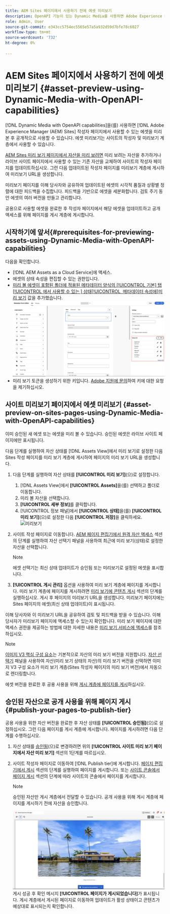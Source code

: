 ```yaml
---
title: AEM Sites 페이지에서 사용하기 전에 에셋 미리보기
description: OpenAPI 기능이 있는 Dynamic Media를 사용하면 Adobe Experience Manager(AEM) Sites 미리보기 페이지에서 자산을 미리 볼 수 있습니다. 이 자산 미리 보기를 사용하면 사용자와 관련자가 공개적으로 사용할 작성자 페이지(업데이트된 자산)를 게시하기 전에 자산 업데이트를 검토하고 확인할 수 있습니다.
role: Admin, User
source-git-commit: e343cc5754ec5565e57a5a932d59d7bfe78c6027
workflow-type: tm+mt
source-wordcount: '732'
ht-degree: 0%

---
```



# AEM Sites 페이지에서 사용하기 전에 에셋 미리보기 {#asset-preview-using-Dynamic-Media-with-OpenAPI-capabilities}

[!DNL Dynamic Media with OpenAPI capabilities]을(를) 사용하면 [!DNL Adobe Experience Manager (AEM) Sites] 작성자 페이지에서 사용할 수 있는 에셋을 미리 본 후 공개적으로 사용할 수 있습니다. 에셋 미리보기는 사이트의 작성자 및 미리보기 계층에서 사용할 수 있습니다.

[AEM Sites 미리 보기 페이지에서 자산을 미리 보려면](#asset-preview-on-sites-pages-using-Dynamic-Media-with-OpenAPI-capabilities) 미리 보려는 자산을 추가하거나 라이브 사이트 페이지에서 사용할 수 있는 기존 자산을 교체하여 사이트의 작성자 페이지를 업데이트하십시오. 그런 다음 업데이트된 작성자 페이지를 미리보기 계층에 게시하여 미리보기 URL을 생성합니다.

미리보기 페이지를 이해 당사자와 공유하여 업데이트된 에셋의 시각적 품질과 상황별 정렬에 대한 피드백을 수집합니다. 피드백을 기반으로 에셋을 세분화합니다. 검토 주기 동안 에셋의 여러 버전을 만들고 관리합니다.

공용으로 사용할 에셋을 완료한 후 작성자 페이지에서 해당 에셋을 업데이트하고 공개 액세스를 위해 페이지를 게시 계층에 게시합니다.

## 시작하기에 앞서{#prerequisites-for-previewing-assets-using-Dynamic-Media-with-OpenAPI-capabilities}

다음을 확인합니다.

* [!DNL AEM Assets as a Cloud Service]에 액세스.
* 에셋의 상태 속성을 편집할 수 있는 권한입니다.
* [미리 볼 에셋이 포함된 폴더에 적용된 메타데이터 양식의 [!UICONTROL 기본] 탭[!UICONTROL 에서 사용할 수 있는 &#x200B;] 상태[!UICONTROL &#x200B; 메타데이터 속성에 &#x200B;]미리 보기](/help/assets/metadata-assets-view.md#edit-metadata-forms) 값을 추가했습니다.
  ![미리 보기 옵션 추가](/help/assets/assets/metedata-form-preview.png)
* 미리 보기 토큰을 생성하기 위한 키입니다. [Adobe 지원에 문의](https://helpx.adobe.com/in/contact.html)하여 키에 대한 요청을 제기하십시오.

## 사이트 미리보기 페이지에서 에셋 미리보기 {#asset-preview-on-sites-pages-using-Dynamic-Media-with-OpenAPI-capabilities}

이미 승인된 새 에셋 또는 에셋을 미리 볼 수 있습니다. 승인된 에셋은 라이브 사이트 페이지에만 표시됩니다.

다음 단계를 실행하여 자산 상태를 [!DNL Assets View]에서 미리 보기로 설정한 다음 Sites 작성 페이지를 미리 보기 계층에 게시하여 페이지의 미리 보기 URL을 생성합니다.

1. 다음 단계를 실행하여 자산 상태를 **[!UICONTROL 미리 보기]**(으)로 설정합니다.

   1. [!DNL Assets View]에서 **[!UICONTROL Assets]**&#x200B;을(를) 선택하고 폴더로 이동합니다.
   1. 미리 볼 자산을 선택합니다.
   1. **[!UICONTROL 세부 정보]**&#x200B;를 클릭합니다.
   1. [!UICONTROL 정보 패널]에서 **[!UICONTROL 상태]**&#x200B;을(를) **[!UICONTROL 미리 보기]**(으)로 설정한 다음 **[!UICONTROL 저장]**&#x200B;을 클릭하세요.
      ![미리보기](/help/assets/assets/preview-boat-at-bay.png)

1. 사이트 작성 페이지로 이동합니다. [AEM 페이지 편집기에서 원격 자산 액세스](/help/assets/integrate-remote-approved-assets-with-sites.md#access-remote-assets-in-aem-page-editor) 섹션의 단계를 실행하여 자산 선택기 패널을 사용하여 최근에 미리 보기(상태)로 설정한 자산을 선택합니다.

   >[!NOTE]
   >
   > 에셋 선택기는 최신 상태 업데이트가 승인됨 또는 미리보기로 설정된 에셋을 표시합니다.

1. **[!UICONTROL 게시 관리]** 옵션을 사용하여 미리 보기 계층에 페이지를 게시합니다. 미리 보기 계층에 페이지를 게시하려면 [미리 보기에 콘텐츠 게시](https://experienceleague.adobe.com/ko/docs/experience-manager-cloud-service/content/sites/authoring/sites-console/previewing-content) 섹션의 단계를 실행하십시오. 게시 후 페이지의 미리보기 URL을 생성합니다. 미리보기 페이지에는 Sites 페이지의 에셋(최신 상태 업데이트)이 표시됩니다.

이해 당사자와 이 미리보기 URL을 공유하여 검토 및 피드백을 받을 수 있습니다. 이해 당사자가 미리보기 페이지에 액세스할 수 있는지 확인합니다. 미리 보기 페이지에 대한 액세스 권한을 제공하는 방법에 대한 자세한 내용은 [미리 보기 서비스에 액세스](https://experienceleague.adobe.com/ko/docs/experience-manager-cloud-service/content/implementing/using-cloud-manager/manage-environments#access-preview-service)를 참조하십시오.

>[!NOTE]
>
>[이미지 V3 핵심 구성 요소](https://experienceleague.adobe.com/ko/docs/experience-manager-core-components/using/wcm-components/image#version-and-compatibility)는 기본적으로 자산의 미리 보기 버전을 지원합니다. [자산 선택기](https://experienceleague.adobe.com/ko/docs/experience-manager-cloud-service/content/assets/manage/asset-selector/asset-selector-upload) 패널을 사용하여 자산(미리 보기 상태의 자산)의 미리 보기 버전을 선택하면 이미지 V3 구성 요소가 미리 보기 계층(Sites 작성자 페이지의 미리 보기 버전)에서 자동으로 렌더링합니다.

에셋 버전을 완료한 후 공용 사용을 위해 [게시 계층에 페이지를 게시](#publish-your-pages-to-publish-tier)하십시오.

## 승인된 자산으로 공개 사용을 위해 페이지 게시{#publish-your-pages-to-publish-tier}

공용 사용을 위한 자산 버전을 완료한 후 자산 상태를 **[!UICONTROL 승인됨]**(으)로 설정하십시오. 그런 다음 페이지를 게시 계층에 게시합니다. 페이지를 게시하려면 다음 단계를 수행하십시오.

1. 자산 상태를 [승인됨](#asset-preview-on-sites-pages-using-Dynamic-Media-with-OpenAPI-capabilities)(으)로 변경하려면 위의 **[!UICONTROL 사이트 미리 보기 페이지에서 자산 미리 보기]** 섹션의 1단계를 따르십시오.
1. 사이트 작성자 페이지로 이동하여 [!DNL Publish tier]에 게시합니다. [페이지 편집기에서 게시](https://experienceleague.adobe.com/ko/docs/experience-manager-cloud-service/content/sites/authoring/page-editor/publishing#publishing-from-the-page-editor) 섹션의 단계를 실행하여 페이지를 게시합니다.
또는 [사이트 콘솔에서 페이지 게시](https://experienceleague.adobe.com/ko/docs/experience-manager-cloud-service/content/sites/authoring/sites-console/publishing-pages#publishing-from-the-sites-console) 섹션의 단계에 따라 사이트의 콘솔에서 페이지를 게시합니다.

   >[!NOTE]
   >
   > 승인된 자산만 게시 계층에서 전달할 수 있습니다. 공개 사용을 위해 게시 계층에 페이지를 게시하기 전에 자산을 승인합니다.

   ![페이지가 게시되었습니다](/help/assets/assets/the-page-has-been-publushed.png)
게시 성공 후 확인 메시지 **[!UICONTROL 페이지가 게시되었습니다]**&#x200B;가 표시됩니다. 게시 계층에서 게시된 페이지로 이동하여 업데이트가 활성 상태이고 콘텐츠가 예상대로 표시되는지 확인합니다.

